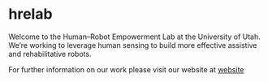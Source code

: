 # hrelab
Welcome to the Human–Robot Empowerment Lab at the University of Utah.
We’re working to leverage human sensing to build more effective assistive and rehabilitative robots.

For further information on our work please visit our website at [website](https://hrelab.mech.utah.edu/)
